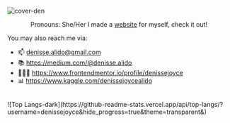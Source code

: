 ![cover-den](https://github.com/denissejoyce/denissejoyce/assets/88027347/87af699b-c21a-438a-8732-ee970a287806)

<p align="center">
Pronouns: She/Her
I made a <a href="https://www.itsmedenisse.com">website</a> for myself, check it out!
</p> 

You may also reach me via:
- 📫 denisse.alido@gmail.com
- 📚 https://medium.com/@denisse.alido
- 👩🏽‍💻 https://www.frontendmentor.io/profile/denissejoyce
- 📊 https://www.kaggle.com/denissejoycealido

<br>
![Top Langs-dark](https://github-readme-stats.vercel.app/api/top-langs/?username=denissejoyce&hide_progress=true&theme=transparent&)
</div>


